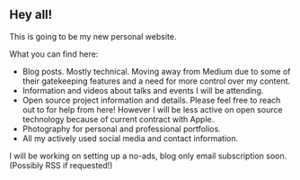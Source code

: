 ## Hey all!

This is going to be my new personal website.

What you can find here:

- Blog posts. Mostly technical. Moving away from Medium due to some of their gatekeeping features and a need for more control over my content.
- Information and videos about talks and events I will be attending.
- Open source project information and details. Please feel free to reach out to for help from here! However I will be less active on open source technology because of current contract with Apple.
- Photography for personal and professional portfolios.
- All my actively used social media and contact information.

I will be working on setting up a no-ads, blog only email subscription soon. (Possibly RSS if requested!)

